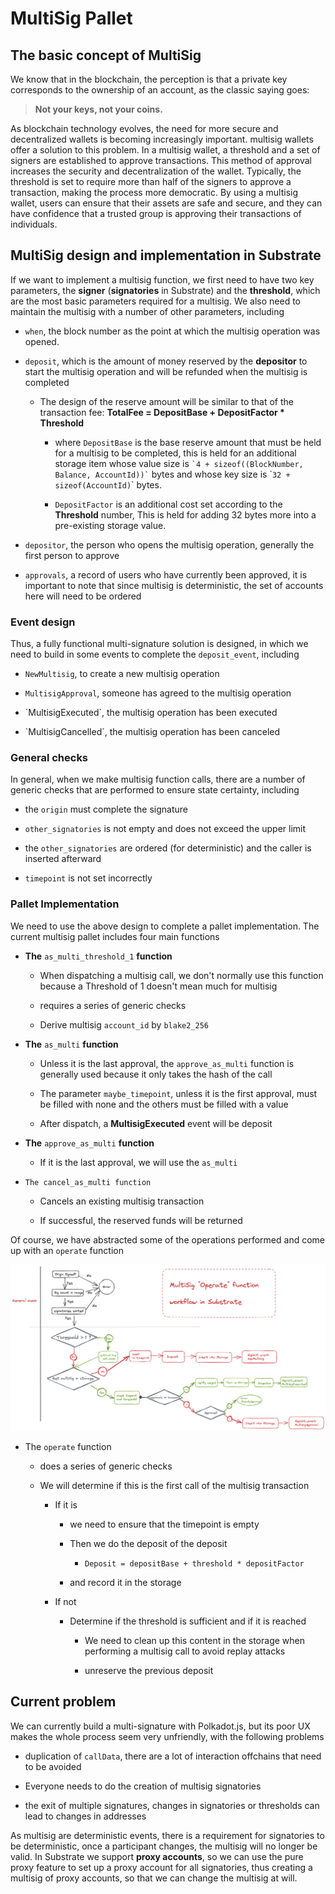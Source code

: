 # MultiSig Pallet

## The basic concept of MultiSig

We know that in the blockchain, the perception is that a private key corresponds to the ownership of an account, as the classic saying goes:

> **Not your keys, not your coins.**

As blockchain technology evolves, the need for more secure and decentralized wallets is becoming increasingly important. multisig wallets offer a solution to this problem. In a multisig wallet, a threshold and a set of signers are established to approve transactions. This method of approval increases the security and decentralization of the wallet. Typically, the threshold is set to require more than half of the signers to approve a transaction, making the process more democratic. By using a multisig wallet, users can ensure that their assets are safe and secure, and they can have confidence that a trusted group is approving their transactions of individuals.

## MultiSig design and implementation in Substrate

If we want to implement a multisig function, we first need to have two key parameters, the **signer** (**signatories** in Substrate) and the **threshold**, which are the most basic parameters required for a multisig. We also need to maintain the multisig with a number of other parameters, including

* `when`, the block number as the point at which the multisig operation was opened.

* `deposit`, which is the amount of money reserved by the **depositor** to start the multisig operation and will be refunded when the multisig is completed

  * The design of the reserve amount will be similar to that of the transaction fee: **TotalFee = DepositBase + DepositFactor \* Threshold**

    * where `DepositBase` is the base reserve amount that must be held for a multisig to be completed, this is held for an additional storage item whose value size is `` `4 + sizeof((BlockNumber, Balance, AccountId))` `` bytes and whose key size is \``32 + sizeof(AccountId)`\` bytes.

    * `DepositFactor` is an additional cost set according to the **Threshold** number, This is held for adding 32 bytes more into a pre-existing storage value.

* `depositor`, the person who opens the multisig operation, generally the first person to approve

* `approvals`, a record of users who have currently been approved, it is important to note that since multisig is deterministic, the set of accounts here will need to be ordered

### Event design

Thus, a fully functional multi-signature solution is designed, in which we need to build in some events to complete the `deposit_event`, including

* `NewMultisig`, to create a new multisig operation

* `MultisigApproval`, someone has agreed to the multisig operation

* \`MultisigExecuted\`, the multisig operation has been executed

* \`MultisigCancelled\`, the multisig operation has been canceled

### General checks

In general, when we make multisig function calls, there are a number of generic checks that are performed to ensure state certainty, including

* the `origin` must complete the signature

* `other_signatories` is not empty and does not exceed the upper limit

* the `other_signatories` are ordered (for deterministic) and the caller is inserted afterward

* `timepoint` is not set incorrectly

### Pallet Implementation

We need to use the above design to complete a pallet implementation. The current multisig pallet includes four main functions

* **The** `as_multi_threshold_1` **function**

  * When dispatching a multisig call, we don't normally use this function because a Threshold of 1 doesn't mean much for multisig

  * requires a series of generic checks

  * Derive multisig `account_id` by `blake2_256`

* **The** `as_multi` **function**

  * Unless it is the last approval, the `approve_as_multi` function is generally used because it only takes the hash of the call

  * The parameter `maybe_timepoint`, unless it is the first approval, must be filled with none and the others must be filled with a value

  * After dispatch, a **MultisigExecuted** event will be deposit

* **The** `approve_as_multi` **function**

  * If it is the last approval, we will use the `as_multi`

* `The cancel_as_multi function`

  * Cancels an existing multisig transaction

  * If successful, the reserved funds will be returned

Of course, we have abstracted some of the operations performed and come up with an `operate` function

![MultiSig workflow](./img/multisig.jpg)

* The `operate` function

  * does a series of generic checks

  * We will determine if this is the first call of the multisig transaction

    * If it is

      * we need to ensure that the timepoint is empty

      * Then we do the deposit of the deposit

        * `Deposit = depositBase + threshold * depositFactor`

      * and record it in the storage

    * If not

      * Determine if the threshold is sufficient and if it is reached

        * We need to clean up this content in the storage when performing a multisig call to avoid replay attacks

        * unreserve the previous deposit

## Current problem

We can currently build a multi-signature with Polkadot.js, but its poor UX makes the whole process seem very unfriendly, with the following problems

* duplication of `callData`, there are a lot of interaction offchains that need to be avoided

* Everyone needs to do the creation of multisig signatories

* the exit of multiple signatures, changes in signatories or thresholds can lead to changes in addresses

As multisig are deterministic events, there is a requirement for signatories to be deterministic, once a participant changes, the multisig will no longer be valid. In Substrate we support **proxy accounts**, so we can use the pure proxy feature to set up a proxy account for all signatories, thus creating a multisig of proxy accounts, so that we can change the multisig at will.
